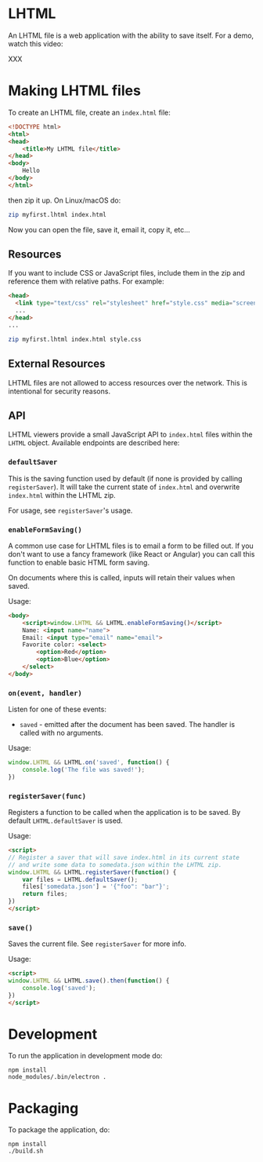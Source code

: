 <!--
Copyright (c) The LHTML team
See LICENSE for details.
-->

# LHTML

An LHTML file is a web application with the ability to save itself.  For a demo, watch this video:

XXX

# Making LHTML files

To create an LHTML file, create an `index.html` file:

```html
<!DOCTYPE html>
<html>
<head>
    <title>My LHTML file</title>
</head>
<body>
    Hello
</body>
</html>
```

then zip it up.  On Linux/macOS do:

```bash
zip myfirst.lhtml index.html
```

Now you can open the file, save it, email it, copy it, etc...

## Resources

If you want to include CSS or JavaScript files, include them in the zip and reference them with relative paths.  For example:

```html
<head>
  <link type="text/css" rel="stylesheet" href="style.css" media="screen,projection">
  ...
</head>
...
```

```bash
zip myfirst.lhtml index.html style.css
```

## External Resources

LHTML files are not allowed to access resources over the network.  This is intentional for security reasons.

## API

LHTML viewers provide a small JavaScript API to `index.html` files within the `LHTML` object.  Available endpoints are described here:

### `defaultSaver`

This is the saving function used by default (if none is provided by calling `registerSaver`).  It will take the current state of `index.html` and overwrite `index.html` within the LHTML zip.

For usage, see `registerSaver`'s usage.

### `enableFormSaving()`

A common use case for LHTML files is to email a form to be filled out.  If you don't want to use a fancy framework (like React or Angular) you can call this function to enable basic HTML form saving.

On documents where this is called, inputs will retain their values when saved.

Usage:

```html
<body>
    <script>window.LHTML && LHTML.enableFormSaving()</script>
    Name: <input name="name">
    Email: <input type="email" name="email">
    Favorite color: <select>
        <option>Red</option>
        <option>Blue</option>
    </select>
</body>
```

### `on(event, handler)`

Listen for one of these events:

- `saved` - emitted after the document has been saved.  The handler is called with no arguments.

Usage:

```javascript
window.LHTML && LHTML.on('saved', function() {
    console.log('The file was saved!');
})
```

### `registerSaver(func)`

Registers a function to be called when the application is to be saved.  By default `LHTML.defaultSaver` is used.

Usage:

```html
<script>
// Register a saver that will save index.html in its current state
// and write some data to somedata.json within the LHTML zip.
window.LHTML && LHTML.registerSaver(function() {
    var files = LHTML.defaultSaver();
    files['somedata.json'] = '{"foo": "bar"}';
    return files;
})
</script>
```

### `save()`

Saves the current file.  See `registerSaver` for more info.

Usage:

```html
<script>
window.LHTML && LHTML.save().then(function() {
    console.log('saved');
})
</script>
```



# Development

To run the application in development mode do:

    npm install
    node_modules/.bin/electron .

# Packaging

To package the application, do:

    npm install
    ./build.sh
